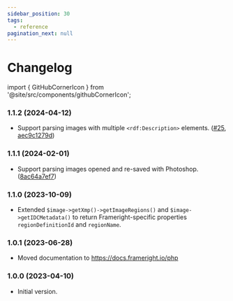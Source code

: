 ```yaml
---
sidebar_position: 30
tags:
  - reference
pagination_next: null
---
```


# Changelog

import { GitHubCornerIcon } from '@site/src/components/githubCornerIcon';

<GitHubCornerIcon href="https://github.com/Frameright/php-image-metadata-parser" />

### 1.1.2 (2024-04-12)

- Support parsing images with multiple `<rdf:Description>` elements.
  ([#25](https://github.com/Frameright/php-image-metadata-parser/issues/25),
  [aec9c1279d](https://github.com/Frameright/php-image-metadata-parser/commit/aec9c1279d))

### 1.1.1 (2024-02-01)

- Support parsing images opened and re-saved with Photoshop.
  ([8ac64a7ef7](https://github.com/Frameright/php-image-metadata-parser/commit/8ac64a7ef7))

### 1.1.0 (2023-10-09)

- Extended `$image->getXmp()->getImageRegions()` and `$image->getIDCMetadata()` to return
  Frameright-specific properties `regionDefinitionId` and `regionName`.

### 1.0.1 (2023-06-28)

- Moved documentation to https://docs.frameright.io/php

### 1.0.0 (2023-04-10)

- Initial version.
